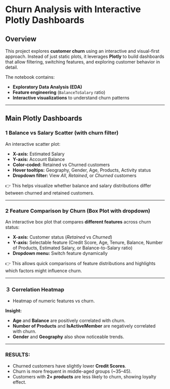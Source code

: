 # Churn Analysis with Interactive Plotly Dashboards

##  Overview
This project explores **customer churn** using an interactive and visual-first approach. Instead of just static plots, it leverages **Plotly** to build dashboards that allow filtering, switching features, and exploring customer behavior in detail.  

The notebook contains:
- **Exploratory Data Analysis (EDA)**
- **Feature engineering** (`BalanceToSalary` ratio)
- **Interactive visualizations** to understand churn patterns  



---

##  Main Plotly Dashboards

### 1️ Balance vs Salary Scatter (with churn filter)
An interactive scatter plot:
- **X-axis:** Estimated Salary  
- **Y-axis:** Account Balance  
- **Color-coded:** Retained vs Churned customers  
- **Hover tooltips:** Geography, Gender, Age, Products, Activity status  
- **Dropdown filter:** View *All*, *Retained*, or *Churned* customers  

👉 This helps visualize whether balance and salary distributions differ between churned and retained customers.

---

### 2️ Feature Comparison by Churn (Box Plot with dropdown)
An interactive box plot that compares **different features** across churn status:
- **X-axis:** Customer status (*Retained* vs *Churned*)  
- **Y-axis:** Selectable feature (Credit Score, Age, Tenure, Balance, Number of Products, Estimated Salary, or Balance-to-Salary ratio)  
- **Dropdown menu:** Switch feature dynamically  

👉 This allows quick comparisons of feature distributions and highlights which factors might influence churn.

---

### ３ Correlation Heatmap
- Heatmap of numeric features vs churn.  

**Insight:**  
- **Age** and **Balance** are positively correlated with churn.  
- **Number of Products** and **IsActiveMember** are negatively correlated with churn.  
- **Gender** and **Geography** also show noticeable trends.

---


 ### RESULTS:
- Churned customers have slightly lower **Credit Scores**.  
- Churn is more frequent in middle-aged groups (~35–45).  
- Customers with **2+ products** are less likely to churn, showing loyalty effect.
